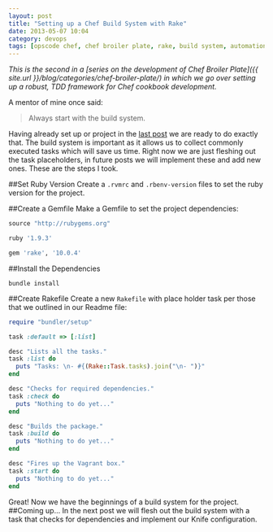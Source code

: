 ```yaml
---
layout: post
title: "Setting up a Chef Build System with Rake"
date: 2013-05-07 10:04
category: devops
tags: [opscode chef, chef broiler plate, rake, build system, automation]
---
```

*This is the second in a [series on the development of Chef Broiler Plate]({{ site.url }}/blog/categories/chef-broiler-plate/) in which we go over setting up a robust, TDD framework for Chef cookbook development.*

A mentor of mine once said:

> Always start with the build system.

Having already set up or project in the [last post](http://localhost:4000/chef-best-practices-a-series/) we are ready to do exactly that. The build system is important as it allows us to collect commonly executed tasks which will save us time. Right now we are just fleshing out the task placeholders, in future posts we will implement these and add new ones. These are the steps I took.

##Set Ruby Version
Create a `.rvmrc` and `.rbenv-version` files to set the ruby version for the project.

##Create a Gemfile
Make a Gemfile to set the project dependencies:

```ruby
source "http://rubygems.org"

ruby '1.9.3'

gem 'rake', '10.0.4'
```

##Install the Dependencies

    bundle install

##Create Rakefile
Create a new `Rakefile` with place holder task per those that we outlined in our Readme file:

```ruby
require "bundler/setup"

task :default => [:list]

desc "Lists all the tasks."
task :list do
  puts "Tasks: \n- #{(Rake::Task.tasks).join("\n- ")}"
end

desc "Checks for required dependencies."
task :check do
  puts "Nothing to do yet..."
end

desc "Builds the package."
task :build do
  puts "Nothing to do yet..."
end

desc "Fires up the Vagrant box."
task :start do
  puts "Nothing to do yet..."
end
```

Great! Now we have the beginnings of a build system for the project.
##Coming up…
In the next post we will flesh out the build system with a task that checks for dependencies and implement our Knife configuration.


